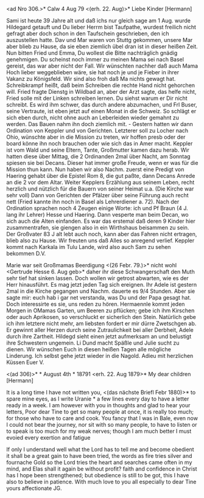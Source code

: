 <ad Nro 306.>* Calw 4 Aug 79
 <(erh. 22. Aug)>*
Liebe Kinder [Hermann]

Sami ist heute 39 Jahre alt und daß ichs nur gleich sage am 1 Aug. wurde Hildegard getauft und Du lieber Herrm bist Taufpathe, wurdest freilich nicht gefragt aber doch schon in den Taufschein geschrieben, den ich auszustellen hatte. Dav und Mar waren von Stuttg gekommen, unsere Mar aber blieb zu Hause, da sie eben ziemlich übel dran ist in dieser heißen Zeit. Nun bitten Fried und Emma, Du wollest die Bitte nachträglich gnädig genehmigen. 
Du scheinst noch immer zu meinen Mama sei nach Basel gereist, das war aber nicht der Fall. Wir wünschten nachher daß auch Mama Hoch lieber weggeblieben wäre, sie hat noch je und je Fieber in ihrer Vakanz zu Königsfeld. Wir sind also froh daß Ma nichts gewagt hat. Schreibkrampf heißt, daß beim Schreiben die rechte Hand nicht gehorchen will. Fried fragte Dienstg in Wildbad an, aber der Arzt sagte, das helfe nicht, Fried solle mit der Linken schreiben lernen. Du siehst warum er Dir nicht schreibt. Es wird ihm schwer, das durch andere abzumachen, und Frl Buser, seine Vertraute, ist eben jetzt auf einen Monat in die Schweiz. So schlägt er sich eben durch, nicht ohne auch an Leberleiden wieder gemahnt zu werden. Das Bauen nahm ihn doch ziemlich mit. - Gestern hatten wir dann Ordination von Keppler und von Gerichten. Letzterer soll zu Locher nach Ohio, wünschte aber in die Mission zu treten, wir hoffen presb oder der board könne ihn noch brauchen oder wie sich das in Amer macht. Keppler ist vom Wald und seine Eltern, Tante, Großmutter kamen dazu herab. Wir hatten diese über Mittag, die 2 Ordinanden 2mal über Nacht, am Sonntag spiesen sie bei Decans. Dieser hat immer große Freude, wenn er was für die Mission thun kann. Nun haben wir also Nachm. zuerst eine Predigt von Haering gehabt über die Epistel Rom 8, die gut paßte, dann Decans Anrede an die 2 vor dem Altar. Weiter Kepplers Erzählung aus seinem Leben, recht herzlich und nützlich für die Bauern von seiner Heimat u.a. (Die Kirche war sehr voll) Dann von Gerichten der Pfälzer über seine Führung auch recht nett (Fried kannte ihn noch in Basel als Lehrerdiener a. 72). Nach der Ordination sprachen noch 4 Zeugen einige Worte: ich und Pf Braun (4 J. lang ihr Lehrer) Hesse und Haering. Dann vesperte man beim Decan, wo sich auch die Alten einfanden. Es war das erstemal daß deren 9 Kinder hier zusammentrafen, sie giengen also in ein Wirthshaus beisammen zu sein. Der Großvater 83 J alt lebt auch noch, kann aber das Fahren nicht ertragen, blieb also zu Hause. Wir freuten uns daß Alles so anregend verlief. Keppler kommt nach Karkala im Tulu Lande, wird also auch Sam zu sehen bekommen D.V.

Marie war seit Großmamas Beerdigung <(26 Febr. 79.)>* nicht wohl <Gertrude Hesse 6. Aug geb>* daher ihr diese Schwangerschaft den Muth sehr tief hat sinken lassen. Doch wollen wir getrost abwarten, wie es der Herr hinausführt. Es mag jetzt jeden Tag sich ereignen. Ihr Adele ist gestern 2mal in die Kirche gegangen und Nachm. dauerte es 9/4 Stunden. Aber sie sagte mir: euch hab i gar net verstanda, was Du und der Papa gesagt hat. Doch interessirte es sie, uns reden zu hören. Hermaennle kommt jeden Morgen in OMamas Garten, um Beeren zu pflücken; gebe ich ihm Kirschen oder auch Aprikosen, so verschluckt er sicherlich den Stein. Natürlich gebe ich ihm letztere nicht mehr, am liebsten fordert er mir dürre Zwetschgen ab. Er gewinnt aller Herzen durch seine Zutraulichkeit bei aller Derbheit, Adele durch ihre Zartheit. Hildegd sieht einen jetzt aufmerksam an und belustigt ihre Schwestern ungemein. Li Dund macht Späßle und Julie sucht zu dienen. Wir wünschen Euch in diesen heißen Tagen alle mögliche Linderung. Ich selbst gehe jetzt wieder in die Nagold. Adieu
 mit herzlichen Küssen
 Euer V.



<(ad 306)>* <Calw>* August 4th <Montag>* 18791
 <erh. 22. Aug 1879>*
My dear children [Hermann]

It is a long time I have not written you, <(das nächste Briefl Febr 1880)>* to spare mine eyes, as I write Uranie <nach Burgdorf Schweiz>* a few lines every day to have a letter ready in a week. I am however with you in thoughts and glad to hear your letters, Poor dear Tine to get so many people at once, it is really too much; for those who have to care and cook. You fancy that I was in Bale, even now I could not bear the journey, nor sit with so many people, to have to listen or to speak is too much for my weak nerves; though I am much better I must evoied every exertion and fatigue

If only I understand well what the Lord has to tell me and become obedient it shall be a great gain to have been tried, the words as fire tries silver and fournache Gold so the Lord tries the heart and searches came often in my mind, and Elas shall it again be without profit? faith and confidence in Christ has I hope been strengthened; but obedience is still to be got, this I have also to believe in patience. With much love to you all especially to dear Tine
 yours affectionate JG.
